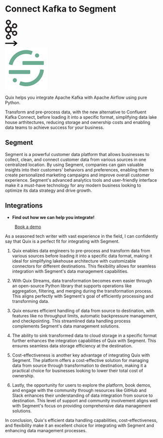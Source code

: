 # Connect Kafka to Segment

<div class="connect-images cards blog-grid-card" markdown>
<div>
<img src="../images/kafka_logo.png" width="40px" />
</div>
<div>
<img src="../images/arrow.svg" width="40px" />
</div>
<div>
<img src="./images/segment_1.jpg" />
</div>
</div>

Quix helps you integrate Apache Kafka with Apache Airflow using pure Python.

Transform and pre-process data, with the new alternative to Confluent Kafka Connect, before loading it into a specific format, simplifying data lake house arthitectures, reducing storage and ownership costs and enabling data teams to achieve success for your business.

## Segment

Segment is a powerful customer data platform that allows businesses to collect, clean, and connect customer data from various sources in one centralized location. By using Segment, companies can gain valuable insights into their customers' behaviors and preferences, enabling them to create personalized marketing campaigns and improve overall customer experience. Segment's advanced analytics tools and user-friendly interface make it a must-have technology for any modern business looking to optimize its data strategy and drive growth.

## Integrations

<div class="grid cards" markdown>

- __Find out how we can help you integrate!__

    <a class="md-button md-button--primary" href="https://share.hsforms.com/1iW0TmZzKQMChk0lxd_tGiw4yjw2?__hstc=175542013.2303933fbd746c0ac86d9ccbe9bc9100.1728383268831.1729603416735.1729620918855.31&__hssc=175542013.1.1729620918855&__hsfp=2132701734" target="_blank" style="margin:.5rem;">Book a demo</a>

</div>


As a seasoned tech writer with vast experience in the field, I can confidently say that Quix is a perfect fit for integrating with Segment. 

1. Quix enables data engineers to pre-process and transform data from various sources before loading it into a specific data format, making it ideal for simplifying lakehouse architecture with customizable connectors for different destinations. This flexibility allows for seamless integration with Segment's data management capabilities.

2. With Quix Streams, data transformation becomes even easier through an open-source Python library that supports operations like aggregation, filtering, and merging during the transformation process. This aligns perfectly with Segment's goal of efficiently processing and transforming data.

3. Quix ensures efficient handling of data from source to destination, with features like no throughput limits, automatic backpressure management, and checkpointing. This streamlined data handling process complements Segment's data management solutions.

4. The ability to sink transformed data to cloud storage in a specific format further enhances the integration capabilities of Quix with Segment. This ensures seamless data storage efficiency at the destination.

5. Cost-effectiveness is another key advantage of integrating Quix with Segment. The platform offers a cost-effective solution for managing data from source through transformation to destination, making it a practical choice for businesses looking to lower their total cost of ownership.

6. Lastly, the opportunity for users to explore the platform, book demos, and engage with the community through resources like GitHub and Slack enhances their understanding of data integration from source to destination. This level of support and community involvement aligns well with Segment's focus on providing comprehensive data management solutions.

In conclusion, Quix's efficient data handling capabilities, cost-effectiveness, and flexibility make it an excellent choice for integrating with Segment and enhancing data management processes.

